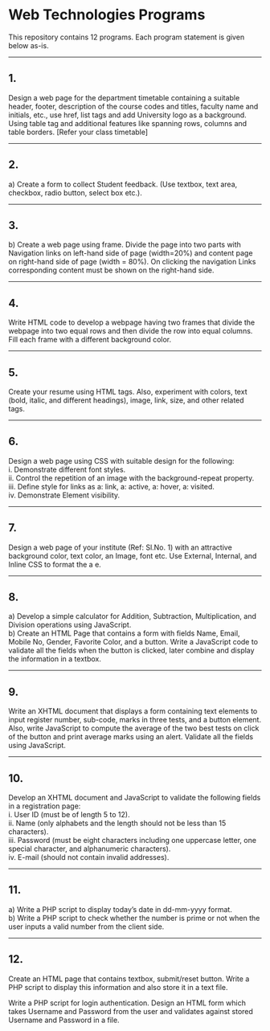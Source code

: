 # Web Technologies Programs


This repository contains 12 programs. Each program statement is given below as-is.

---

## 1. 
Design a web page for the department timetable containing a suitable header, footer, description of the course codes and titles, faculty name and initials, etc., use href, list tags and add University logo as a background. Using table tag and additional features like spanning rows, columns and table borders. [Refer your class timetable]

---

## 2. 
a) Create a form to collect Student feedback. (Use textbox, text area, checkbox, radio button, select box etc.).

---

## 3. 
b) Create a web page using frame. Divide the page into two parts with Navigation links on left-hand side of page (width=20%) and content page on right-hand side of page (width = 80%). On clicking the navigation Links corresponding content must be shown on the right-hand side.

---

## 4. 
Write HTML code to develop a webpage having two frames that divide the webpage into two equal rows and then divide the row into equal columns. Fill each frame with a different background color.

---

## 5. 
Create your resume using HTML tags. Also, experiment with colors, text (bold, italic, and different headings), image, link, size, and other related tags.

---

## 6. 
Design a web page using CSS with suitable design for the following:  
i. Demonstrate different font styles.  
ii. Control the repetition of an image with the background-repeat property.  
iii. Define style for links as a: link, a: active, a: hover, a: visited.  
iv. Demonstrate Element visibility.

---

## 7. 
Design a web page of your institute (Ref: Sl.No. 1) with an attractive background color, text color, an Image, font etc. Use External, Internal, and Inline CSS to format the a e.

---

## 8. 
a) Develop a simple calculator for Addition, Subtraction, Multiplication, and Division operations using JavaScript.  
b) Create an HTML Page that contains a form with fields Name, Email, Mobile No, Gender, Favorite Color, and a button. Write a JavaScript code to validate all the fields when the button is clicked, later combine and display the information in a textbox.

---

## 9. 
Write an XHTML document that displays a form containing text elements to input register number, sub-code, marks in three tests, and a button element. Also, write JavaScript to compute the average of the two best tests on click of the button and print average marks using an alert. Validate all the fields using JavaScript.

---

## 10. 
Develop an XHTML document and JavaScript to validate the following fields in a registration page:  
i. User ID (must be of length 5 to 12).  
ii. Name (only alphabets and the length should not be less than 15 characters).  
iii. Password (must be eight characters including one uppercase letter, one special character, and alphanumeric characters).  
iv. E-mail (should not contain invalid addresses).

---

## 11. 
a) Write a PHP script to display today’s date in dd-mm-yyyy format.  
b) Write a PHP script to check whether the number is prime or not when the user inputs a valid number from the client side.

---

## 12. 
Create an HTML page that contains textbox, submit/reset button. Write a PHP script to display this information and also store it in a text file.  

Write a PHP script for login authentication. Design an HTML form which takes Username and Password from the user and validates against stored Username and Password in a file.
